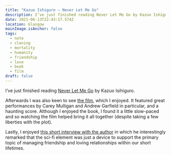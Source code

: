 ```yaml
---
title: "Kazuo Ishiguro – Never Let Me Go"
description: I’ve just finished reading Never Let Me Go by Kazuo Ishiguro
date: 2021-06-13T22:43:17.574Z
location: Glasgow
mainImage.isAnchor: false
tags:
  - note
  - cloning
  - mortality
  - humanity
  - friendship
  - love
  - book
  - film
draft: false
---
```

I’ve just finished reading [Never Let Me Go](https://www.hive.co.uk/Product/Kazuo-Ishiguro/Never-Let-Me-Go/1518724) by Kazuo Isihiguro.

Afterwards I was also keen to see [the film](https://www.imdb.com/title/tt1334260/), which I enjoyed. It featured great performances by Carey Mulligan and Andrew Garfield in particular, and a haunting score. Although I enjoyed the book, I found it a little slow-paced and so watching the film helped bring it all together (despite taking a few liberties with the plot). 

Lastly, I enjoyed [this short interview with the author](https://youtu.be/_jCB59pPG7k) in which he interestingly remarked that the sci-fi element was just a device to support the primary topic of managing friendship and loving relationships within our short lifetimes.
